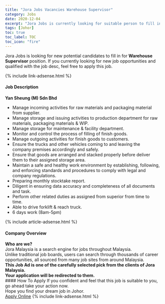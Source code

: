 ```yaml
---
title: "Jora Jobs Vacancies Warehouse Supervisor" 
category: Jobs 
date: 2020-12-04 
excerpt: "Jora Jobs is currently looking for suitable person to fill in the Warehouse Supervisor which positioned at Johor" 
tags: [Johor] 
toc: true 
toc_label: TOC 
toc_icon: "fire" 
--- 
```


<p>Jora Jobs is looking for new potential candidates to fill in for <b>Warehouse Supervisor</b> position. If you currently looking for new job opportunities and qualified with the job desc, feel free to apply this job.
</p>{% include link-adsense.html %} 
<div><div><div><h4>Job Description</h4></div></div><div><div><span><div><div><strong>Yan Sheung (M) Sdn Bhd</strong></div><ul><li>Manage incoming activities for raw materials and packaging material from supplier.</li><li>Manage storage and issuing activities to production department for raw materials, packaging materials &amp; WIP.</li><li>Manage storage for maintenance &amp; facility department.</li><li>Monitor and control the process of filling of finish goods.</li><li>Manage outgoing activities for finish goods to customers.</li><li>Ensure the trucks and other vehicles coming to and leaving the company premises accordingly and safely.</li><li>Ensure that goods are arranged and stacked properly before deliver them to their assigned storage area.</li><li>Maintain a safe and healthy work environment by establishing, following, and enforcing standards and procedures to comply with legal and company regulations.</li><li>Preparing monthly stocktake report.</li><li>Diligent in ensuring data accuracy and completeness of all documents and task.</li><li>Perform other related duties as assigned from superior from time to time.</li><li>Able to drive forklift &amp; reach truck.</li><li>6 days work (8am-5pm)</li></ul></div></span></div></div></div> 
{% include article-adsense.html %} 
<div><div><div><h4>Company Overview</h4></div></div><div><div><span><div><div>
<strong>Who are we?</strong></div>
<div>
	Jora Malaysia is a search engine for jobs throughout Malaysia.<br>
	Unlike traditional job boards, users can search through thousands of career opportunities, all sourced from many job sites from around Malaysia.&#160;</div>
<div>
<div>
<strong>This Job Ad is one of the carefully selected pick from the clients of Jora Malaysia.</strong></div>
<div>
<strong>Your application will be redirected to them.</strong></div>
</div></div></span></div></div></div> 
#### How To Apply 
If you confident and feel that this job is suitable to you, go ahead take your action now. <br/> 
Hope you find your dream job in Johor. <br/> 
<a href="https://www.jobstreet.com.my/en/job/warehouse-supervisor-4436480?jobId=jobstreet-my-job-4436480&sectionRank=13&token=0~758661d1-dcd6-4a90-acab-46782bcebeec&fr=SRP%20View%20In%20New%20Ta" class="btn btn--info" target="_blank" rel="nofollow noopenner">Apply Online</a> 
{% include link-adsense.html %} 